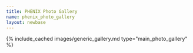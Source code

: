 ```yaml
---
title: PHENIX Photo Gallery
name: phenix_photo_gallery
layout: newbase
---
```

{% include_cached images/generic_gallery.md type="main_photo_gallery" %}
